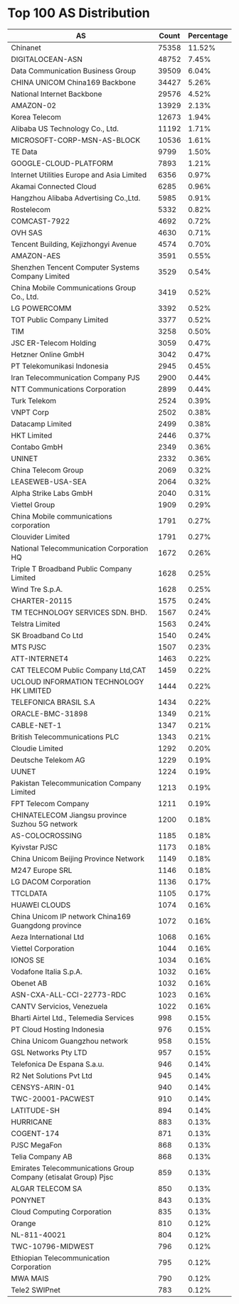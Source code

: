 # Top 100 AS Distribution
| AS | Count | Percentage |
|----|----|----|
| Chinanet | 75358 | 11.52% |
| DIGITALOCEAN-ASN | 48752 | 7.45% |
| Data Communication Business Group | 39509 | 6.04% |
| CHINA UNICOM China169 Backbone | 34427 | 5.26% |
| National Internet Backbone | 29576 | 4.52% |
| AMAZON-02 | 13929 | 2.13% |
| Korea Telecom | 12673 | 1.94% |
| Alibaba US Technology Co., Ltd. | 11192 | 1.71% |
| MICROSOFT-CORP-MSN-AS-BLOCK | 10536 | 1.61% |
| TE Data | 9799 | 1.50% |
| GOOGLE-CLOUD-PLATFORM | 7893 | 1.21% |
| Internet Utilities Europe and Asia Limited | 6356 | 0.97% |
| Akamai Connected Cloud | 6285 | 0.96% |
| Hangzhou Alibaba Advertising Co.,Ltd. | 5985 | 0.91% |
| Rostelecom | 5332 | 0.82% |
| COMCAST-7922 | 4692 | 0.72% |
| OVH SAS | 4630 | 0.71% |
| Tencent Building, Kejizhongyi Avenue | 4574 | 0.70% |
| AMAZON-AES | 3591 | 0.55% |
| Shenzhen Tencent Computer Systems Company Limited | 3529 | 0.54% |
| China Mobile Communications Group Co., Ltd. | 3419 | 0.52% |
| LG POWERCOMM | 3392 | 0.52% |
| TOT Public Company Limited | 3377 | 0.52% |
| TIM | 3258 | 0.50% |
| JSC ER-Telecom Holding | 3059 | 0.47% |
| Hetzner Online GmbH | 3042 | 0.47% |
| PT Telekomunikasi Indonesia | 2945 | 0.45% |
| Iran Telecommunication Company PJS | 2900 | 0.44% |
| NTT Communications Corporation | 2899 | 0.44% |
| Turk Telekom | 2524 | 0.39% |
| VNPT Corp | 2502 | 0.38% |
| Datacamp Limited | 2499 | 0.38% |
| HKT Limited | 2446 | 0.37% |
| Contabo GmbH | 2349 | 0.36% |
| UNINET | 2332 | 0.36% |
| China Telecom Group | 2069 | 0.32% |
| LEASEWEB-USA-SEA | 2064 | 0.32% |
| Alpha Strike Labs GmbH | 2040 | 0.31% |
| Viettel Group | 1909 | 0.29% |
| China Mobile communications corporation | 1791 | 0.27% |
| Clouvider Limited | 1791 | 0.27% |
| National Telecommunication Corporation HQ | 1672 | 0.26% |
| Triple T Broadband Public Company Limited | 1628 | 0.25% |
| Wind Tre S.p.A. | 1628 | 0.25% |
| CHARTER-20115 | 1575 | 0.24% |
| TM TECHNOLOGY SERVICES SDN. BHD. | 1567 | 0.24% |
| Telstra Limited | 1563 | 0.24% |
| SK Broadband Co Ltd | 1540 | 0.24% |
| MTS PJSC | 1507 | 0.23% |
| ATT-INTERNET4 | 1463 | 0.22% |
| CAT TELECOM Public Company Ltd,CAT | 1459 | 0.22% |
| UCLOUD INFORMATION TECHNOLOGY HK LIMITED | 1444 | 0.22% |
| TELEFONICA BRASIL S.A | 1434 | 0.22% |
| ORACLE-BMC-31898 | 1349 | 0.21% |
| CABLE-NET-1 | 1347 | 0.21% |
| British Telecommunications PLC | 1343 | 0.21% |
| Cloudie Limited | 1292 | 0.20% |
| Deutsche Telekom AG | 1229 | 0.19% |
| UUNET | 1224 | 0.19% |
| Pakistan Telecommunication Company Limited | 1213 | 0.19% |
| FPT Telecom Company | 1211 | 0.19% |
| CHINATELECOM Jiangsu province Suzhou 5G network | 1200 | 0.18% |
| AS-COLOCROSSING | 1185 | 0.18% |
| Kyivstar PJSC | 1173 | 0.18% |
| China Unicom Beijing Province Network | 1149 | 0.18% |
| M247 Europe SRL | 1146 | 0.18% |
| LG DACOM Corporation | 1136 | 0.17% |
| TTCLDATA | 1105 | 0.17% |
| HUAWEI CLOUDS | 1074 | 0.16% |
| China Unicom IP network China169 Guangdong province | 1072 | 0.16% |
| Aeza International Ltd | 1068 | 0.16% |
| Viettel Corporation | 1044 | 0.16% |
| IONOS SE | 1034 | 0.16% |
| Vodafone Italia S.p.A. | 1032 | 0.16% |
| Obenet AB | 1032 | 0.16% |
| ASN-CXA-ALL-CCI-22773-RDC | 1023 | 0.16% |
| CANTV Servicios, Venezuela | 1022 | 0.16% |
| Bharti Airtel Ltd., Telemedia Services | 998 | 0.15% |
| PT Cloud Hosting Indonesia | 976 | 0.15% |
| China Unicom Guangzhou network | 958 | 0.15% |
| GSL Networks Pty LTD | 957 | 0.15% |
| Telefonica De Espana S.a.u. | 946 | 0.14% |
| R2 Net Solutions Pvt Ltd | 945 | 0.14% |
| CENSYS-ARIN-01 | 940 | 0.14% |
| TWC-20001-PACWEST | 910 | 0.14% |
| LATITUDE-SH | 894 | 0.14% |
| HURRICANE | 883 | 0.13% |
| COGENT-174 | 871 | 0.13% |
| PJSC MegaFon | 868 | 0.13% |
| Telia Company AB | 868 | 0.13% |
| Emirates Telecommunications Group Company (etisalat Group) Pjsc | 859 | 0.13% |
| ALGAR TELECOM SA | 850 | 0.13% |
| PONYNET | 843 | 0.13% |
| Cloud Computing Corporation | 835 | 0.13% |
| Orange | 810 | 0.12% |
| NL-811-40021 | 804 | 0.12% |
| TWC-10796-MIDWEST | 796 | 0.12% |
| Ethiopian Telecommunication Corporation | 795 | 0.12% |
| MWA MAIS | 790 | 0.12% |
| Tele2 SWIPnet | 783 | 0.12% |
